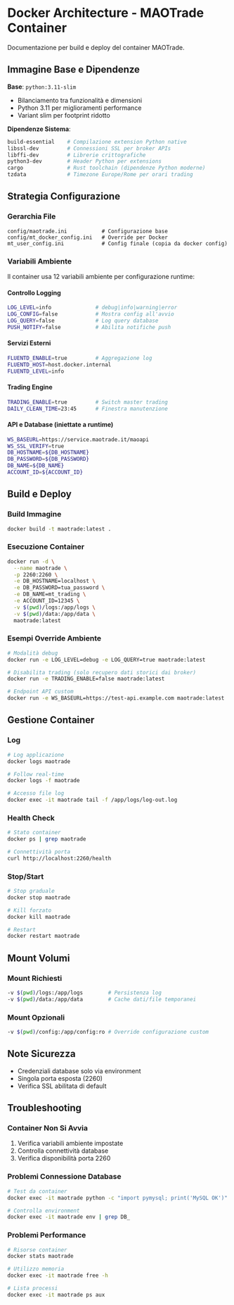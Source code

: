 # Docker Architecture - MAOTrade Container

Documentazione per build e deploy del container MAOTrade.

## Immagine Base e Dipendenze

**Base**: `python:3.11-slim`
- Bilanciamento tra funzionalità e dimensioni
- Python 3.11 per miglioramenti performance
- Variant slim per footprint ridotto

**Dipendenze Sistema**:
```dockerfile
build-essential    # Compilazione extension Python native
libssl-dev         # Connessioni SSL per broker APIs  
libffi-dev         # Librerie crittografiche
python3-dev        # Header Python per extensions
cargo              # Rust toolchain (dipendenze Python moderne)
tzdata             # Timezone Europe/Rome per orari trading
```

## Strategia Configurazione

### Gerarchia File
```
config/maotrade.ini           # Configurazione base
config/mt_docker_config.ini   # Override per Docker  
mt_user_config.ini            # Config finale (copia da docker config)
```

### Variabili Ambiente
Il container usa 12 variabili ambiente per configurazione runtime:

#### Controllo Logging
```bash
LOG_LEVEL=info              # debug|info|warning|error
LOG_CONFIG=false            # Mostra config all'avvio
LOG_QUERY=false             # Log query database
PUSH_NOTIFY=false           # Abilita notifiche push
```

#### Servizi Esterni
```bash
FLUENTD_ENABLE=true         # Aggregazione log
FLUENTD_HOST=host.docker.internal
FLUENTD_LEVEL=info
```

#### Trading Engine
```bash
TRADING_ENABLE=true         # Switch master trading
DAILY_CLEAN_TIME=23:45      # Finestra manutenzione
```

#### API e Database (iniettate a runtime)
```bash
WS_BASEURL=https://service.maotrade.it/maoapi
WS_SSL_VERIFY=true
DB_HOSTNAME=${DB_HOSTNAME}
DB_PASSWORD=${DB_PASSWORD}
DB_NAME=${DB_NAME}
ACCOUNT_ID=${ACCOUNT_ID}
```

## Build e Deploy

### Build Immagine
```bash
docker build -t maotrade:latest .
```

### Esecuzione Container
```bash
docker run -d \
  --name maotrade \
  -p 2260:2260 \
  -e DB_HOSTNAME=localhost \
  -e DB_PASSWORD=tua_password \
  -e DB_NAME=mt_trading \
  -e ACCOUNT_ID=12345 \
  -v $(pwd)/logs:/app/logs \
  -v $(pwd)/data:/app/data \
  maotrade:latest
```

### Esempi Override Ambiente
```bash
# Modalità debug
docker run -e LOG_LEVEL=debug -e LOG_QUERY=true maotrade:latest

# Disabilita trading (solo recupero dati storici dai broker)
docker run -e TRADING_ENABLE=false maotrade:latest

# Endpoint API custom
docker run -e WS_BASEURL=https://test-api.example.com maotrade:latest
```

## Gestione Container

### Log
```bash
# Log applicazione
docker logs maotrade

# Follow real-time
docker logs -f maotrade

# Accesso file log
docker exec -it maotrade tail -f /app/logs/log-out.log
```

### Health Check
```bash
# Stato container
docker ps | grep maotrade

# Connettività porta
curl http://localhost:2260/health
```

### Stop/Start
```bash
# Stop graduale
docker stop maotrade

# Kill forzato
docker kill maotrade

# Restart
docker restart maotrade
```

## Mount Volumi

### Mount Richiesti
```bash
-v $(pwd)/logs:/app/logs        # Persistenza log
-v $(pwd)/data:/app/data        # Cache dati/file temporanei
```

### Mount Opzionali
```bash
-v $(pwd)/config:/app/config:ro # Override configurazione custom
```

## Note Sicurezza

- Credenziali database solo via environment
- Singola porta esposta (2260)
- Verifica SSL abilitata di default

## Troubleshooting

### Container Non Si Avvia
1. Verifica variabili ambiente impostate
2. Controlla connettività database
3. Verifica disponibilità porta 2260

### Problemi Connessione Database
```bash
# Test da container
docker exec -it maotrade python -c "import pymysql; print('MySQL OK')"

# Controlla environment
docker exec -it maotrade env | grep DB_
```

### Problemi Performance
```bash
# Risorse container
docker stats maotrade

# Utilizzo memoria
docker exec -it maotrade free -h

# Lista processi
docker exec -it maotrade ps aux
```
